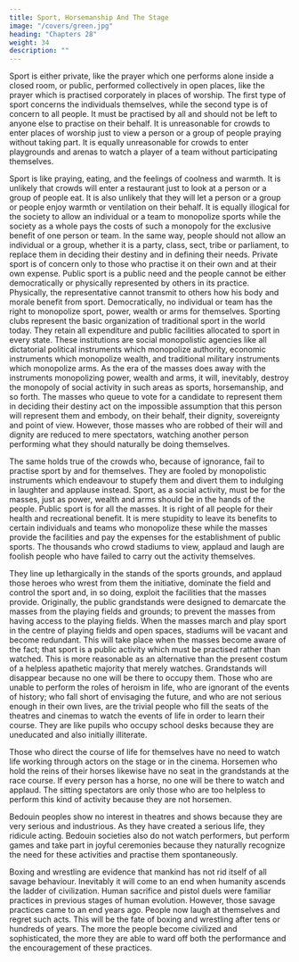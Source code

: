 ```yaml
---
title: Sport, Horsemanship And The Stage
image: "/covers/green.jpg"
heading: "Chapters 28"
weight: 34
description: ""
---
```




Sport is either private, like the prayer which one performs alone inside a closed room, or public, performed collectively in open places, like the prayer which is practised corporately in places of worship. The first type of sport concerns the individuals themselves, while the second type is of concern to all people. It must be practised by all and should not be left to anyone else to practise on their behalf. It is unreasonable for crowds to enter places of worship just to view a person or a group of people praying without taking part. It is equally unreasonable for crowds to enter playgrounds and arenas to watch a player of a team without participating themselves.

Sport is like praying, eating, and the feelings of coolness and
warmth. It is unlikely that crowds will enter a restaurant just
to look at a person or a group of people eat. It is also unlikely
that they will let a person or a group or people enjoy warmth or
ventilation on their behalf. It is equally illogical for the society
to allow an individual or a team to monopolize sports while the
society as a whole pays the costs of such a monopoly for the
exclusive benefit of one person or team. In the same way, people
should not allow an individual or a group, whether it is a party,
class, sect, tribe or parliament, to replace them in deciding their
destiny and in defining their needs.
Private sport is of concern only to those who practise it on
their own and at their own expense. Public sport is a public need and the people cannot be either democratically or physically represented by others in its practice. Physically, the representative cannot transmit to others how his body and morale benefit from sport. Democratically, no individual or team has
the right to monopolize sport, power, wealth or arms for themselves. Sporting clubs represent the basic organization of traditional sport in the world today. They retain all expenditure and
public facilities allocated to sport in every state. These institutions are social monopolistic agencies like all dictatorial political instruments which monopolize authority, economic instruments
which monopolize wealth, and traditional military instruments
which monopolize arms. As the era of the masses does away
with the instruments monopolizing power, wealth and arms, it
will, inevitably, destroy the monopoly of social activity in such
areas as sports, horsemanship, and so forth. The masses who
queue to vote for a candidate to represent them in deciding
their destiny act on the impossible assumption that this person
will represent them and embody, on their behalf, their dignity,
sovereignty and point of view. However, those masses who are
robbed of their will and dignity are reduced to mere spectators,
watching another person performing what they should naturally
be doing themselves.

The same holds true of the crowds who, because of ignorance,
fail to practise sport by and for themselves. They are fooled
by monopolistic instruments which endeavour to stupefy them
and divert them to indulging in laughter and applause instead.
Sport, as a social activity, must be for the masses, just as power,
wealth and arms should be in the hands of the people.
Public sport is for all the masses. It is right of all people for
their health and recreational benefit. It is mere stupidity to leave its benefits to certain individuals and teams who monopolize these while the masses provide the facilities and pay the expenses for the establishment of public sports. The thousands
who crowd stadiums to view, applaud and laugh are foolish
people who have failed to carry out the activity themselves.

They line up lethargically in the stands of the sports grounds,
and applaud those heroes who wrest from them the initiative,
dominate the field and control the sport and, in so doing, exploit the facilities that the masses provide. Originally, the public
grandstands were designed to demarcate the masses from the
playing fields and grounds; to prevent the masses from having
access to the playing fields. When the masses march and play
sport in the centre of playing fields and open spaces, stadiums
will be vacant and become redundant. This will take place when
the masses become aware of the fact; that sport is a public activity which must be practised rather than watched. This is more reasonable as an alternative than the present costum of a helpless apathetic majority that merely watches.
Grandstands will disappear because no one will be there to
occupy them. Those who are unable to perform the roles of heroism in life, who are ignorant of the events of history; who fall short of envisaging the future, and who are not serious enough
in their own lives, are the trivial people who fill the seats of
the theatres and cinemas to watch the events of life in order to
learn their course. They are like pupils who occupy school desks
because they are uneducated and also initially illiterate.

Those who direct the course of life for themselves have no
need to watch life working through actors on the stage or in the
cinema. Horsemen who hold the reins of their horses likewise
have no seat in the grandstands at the race course. If every person has a horse, no one will be there to watch and applaud. The
sitting spectators are only those who are too helpless to perform
this kind of activity because they are not horsemen.

Bedouin peoples show no interest in theatres and shows because they are very serious and industrious. As they have created a serious life, they ridicule acting. Bedouin societies also
do not watch performers, but perform games and take part in
joyful ceremonies because they naturally recognize the need for
these activities and practise them spontaneously.

Boxing and wrestling are evidence that mankind has not rid
itself of all savage behaviour. Inevitably it will come to an end
when humanity ascends the ladder of civilization. Human sacrifice and pistol duels were familiar practices in previous stages
of human evolution. However, those savage practices came to an
end years ago. People now laugh at themselves and regret such
acts. This will be the fate of boxing and wrestling after tens or
hundreds of years. The more the people become civilized and
sophisticated, the more they are able to ward off both the performance and the encouragement of these practices.
